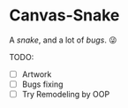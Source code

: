 # Canvas-Snake

A *snake*, and a lot of *bugs*. :stuck_out_tongue_winking_eye:

TODO:
- [ ] Artwork
- [ ] Bugs fixing
- [ ] Try Remodeling by OOP 

